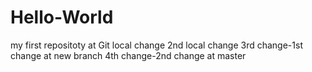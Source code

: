 # Hello-World
my first repositoty at Git
local change
2nd local change
3rd change-1st change at new branch
4th change-2nd change at master 
